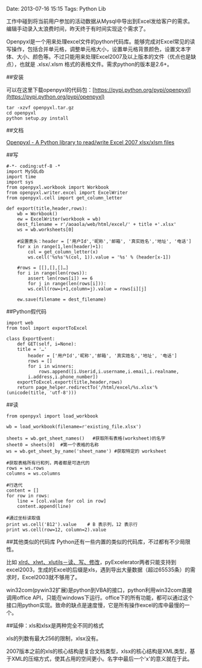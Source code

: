 Date: 2013-07-16 15:15
Tags: Python Lib

工作中碰到将当前用户参加的活动数据从Mysql中导出到Excel发给客户的需求。编辑手动录入太浪费时间，昨天终于有时间实现这个需求了。

Openpyxl是一个用来处理excel文件的python代码库。能够完成对Excel常见的读写操作，包括合并单元格，调整单元格大小，设置单元格背景颜色，设置文本字体、大小、颜色等。不过只能用来处理Excel2007及以上版本的文件（优点也是缺点），也就是 .xlsx/.xlsm 格式的表格文件。需求python的版本是2.6+。


##安装

可以在这里下载openpyxl的代码包：[https://pypi.python.org/pypi/openpyxl](https://pypi.python.org/pypi/openpyxl)

	tar -xzvf openpyxl.tar.gz
	cd openpyxl
	python setup.py install

##文档

[Openpyxl - A Python library to read/write Excel 2007 xlsx/xlsm files](http://pythonhosted.org/openpyxl/)
	
##写

	#-*- coding:utf-8 -*  	
	import MySQLdb  
	import time  
	import sys  
	from openpyxl.workbook import Workbook  
	from openpyxl.writer.excel import ExcelWriter  
	from openpyxl.cell import get_column_letter  

	def export(title,header,rows):
    	wb = Workbook()  
    	ew = ExcelWriter(workbook = wb)  
    	dest_filename = r'/aoaola/web/html/excel/' + title +'.xlsx'  
    	ws = wb.worksheets[0]  
    
    	#设置表头：header = ['用户Id','昵称','邮箱', '真实姓名','地址', '电话']
    	for x in range(1,len(header)+1):  
        	col = get_column_letter(x)  
        	ws.cell('%s%s'%(col, 1)).value = '%s' % (header[x-1])        
		
		#rows = [[],[],[]…]
    	for i in range(len(rows)):
        	assert len(rows[i]) == 6
        	for j in range(len(rows[i])):
            ws.cell(row=i+1,column=j).value = rows[i][j]

    	ew.save(filename = dest_filename)  


##Python假代码

	import web    	
	from tool import exportToExcel

	class ExportEvent:
    	def GET(self, i=None):        
       	title = '…'
        	header = ['用户Id','昵称','邮箱', '真实姓名','地址', '电话']
        	rows = []
        	for i in winners:
            	rows.append([i.Userid,i.username,i.email,i.realname,
            i.address,i.phone_number])
        exportToExcel.export(title,header,rows) 
        return page_helper.redirectTo('/html/excel/%s.xlsx'%(unicode(title, 'utf-8')))
	

##读

	from openpyxl import load_workbook
 
	wb = load_workbook(filename=r'existing_file.xlsx')
 
	sheets = wb.get_sheet_names()   #获取所有表格(worksheet)的名字
	sheet0 = sheets[0]  #第一个表格的名称
	ws = wb.get_sheet_by_name('sheet_name') #获取特定的 worksheet
 
	#获取表格所有行和列，两者都是可迭代的
	rows = ws.rows
	columns = ws.columns
 
	#行迭代
	content = []
	for row in rows:
    	line = [col.value for col in row]
    	content.append(line)
 
	#通过坐标读取值
	print ws.cell('B12').value    # B 表示列，12 表示行
	print ws.cell(row=12, column=2).value


##其他类似的代码库
Python还有一些内置的类似的代码库，不过都有不少局限性。

比如 [xlrd、xlwt、xlutils－读、写、修改](http://www.python-excel.org/)，pyExcelerator两者只能支持到excel2003，生成的Excel的后缀是xls，遇到导出大量数据（超过65535条）的需求时，Excel2003就不够用了。

win32com(pywin32扩展)是python到VBA的接口，python利用win32com直接调用office API，只能在windows下运行。office下的所有功能，都可以通过这个接口用python实现。致命的缺点是速度慢，它是所有操作excel的库中最慢的一个。


##延伸：xls和xlsx是两种完全不同的格式

xls的列数有最大256的限制，xlsx没有。

2007版本之前的xls的核心结构是复合文档类型，xlsx的核心结构是XML类型，基于XML的压缩方式，使其占用的空间更小。名字中最后一个'x'的意义就在于此。
